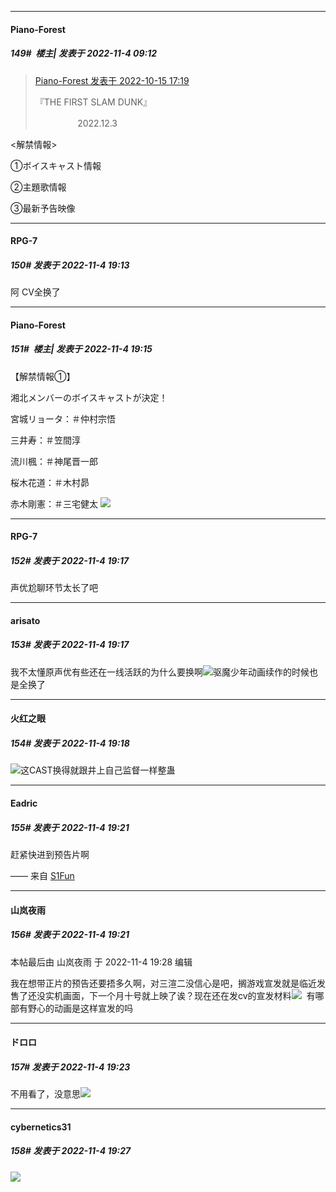 

*****

####  Piano-Forest  
##### 149#         楼主| 发表于 2022-11-4 09:12

<blockquote><a href="httphttps://bbs.saraba1st.com/2b/forum.php?mod=redirect&amp;goto=findpost&amp;pid=57922413&amp;ptid=2020657" target="_blank">Piano-Forest 发表于 2022-10-15 17:19</a>

『THE FIRST SLAM DUNK』　

　 　         2022.12.3             </blockquote>
&lt;解禁情報&gt;

①ボイスキャスト情報

②主題歌情報

③最新予告映像



*****

####  RPG-7  
##### 150#       发表于 2022-11-4 19:13

阿 CV全换了



*****

####  Piano-Forest  
##### 151#         楼主| 发表于 2022-11-4 19:15

【解禁情報①】

湘北メンバーのボイスキャストが決定！

宮城リョータ：＃仲村宗悟

三井寿：＃笠間淳

流川楓：＃神尾晋一郎

桜木花道：＃木村昴

赤木剛憲：＃三宅健太
<img src="https://p.sda1.dev/8/bfd20c75a2dc060e43ce5a39f5f9aee6/20221104_191438.jpg" referrerpolicy="no-referrer">

*****

####  RPG-7  
##### 152#       发表于 2022-11-4 19:17

声优尬聊环节太长了吧

*****

####  arisato  
##### 153#       发表于 2022-11-4 19:17

我不太懂原声优有些还在一线活跃的为什么要换啊<img src="https://static.saraba1st.com/image/smiley/face2017/004.gif" referrerpolicy="no-referrer">驱魔少年动画续作的时候也是全换了

*****

####  火红之眼  
##### 154#       发表于 2022-11-4 19:18

<img src="https://static.saraba1st.com/image/smiley/face2017/048.png" referrerpolicy="no-referrer">这CAST换得就跟井上自己监督一样整蛊



*****

####  Eadric  
##### 155#       发表于 2022-11-4 19:21

赶紧快进到预告片啊

—— 来自 [S1Fun](https://s1fun.koalcat.com)

*****

####  山岚夜雨  
##### 156#       发表于 2022-11-4 19:21

 本帖最后由 山岚夜雨 于 2022-11-4 19:28 编辑 

我在想带正片的预告还要捂多久啊，对三渲二没信心是吧，搁游戏宣发就是临近发售了还没实机画面，下一个月十号就上映了诶？现在还在发cv的宣发材料<img src="https://static.saraba1st.com/image/smiley/face2017/067.png" referrerpolicy="no-referrer">  有哪部有野心的动画是这样宣发的吗

*****

####  ドロロ  
##### 157#       发表于 2022-11-4 19:23

不用看了，没意思<img src="https://static.saraba1st.com/image/smiley/face2017/125.png" referrerpolicy="no-referrer">

*****

####  cybernetics31  
##### 158#       发表于 2022-11-4 19:27

<img src="https://static.saraba1st.com/image/smiley/face2017/067.png" referrerpolicy="no-referrer">

